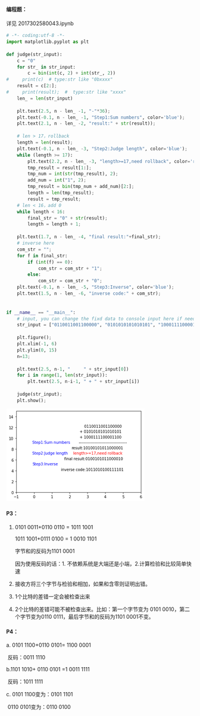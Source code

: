 #### 编程题：

详见 2017302580043.ipynb

```python
# -*- coding:utf-8 -*-
import matplotlib.pyplot as plt

def judge(str_input):
    c = "0"
    for str_ in str_input:
        c = bin(int(c, 2) + int(str_, 2))
#     print(c)  # type:str like "0bxxxx"
    result = c[2:];
#     print(result);  #  type:str like "xxxx"
    len_ = len(str_input)
    
    plt.text(2.5, n - len_ -1, "-"*36);
    plt.text(-0.1, n - len_ -1, "Step1:Sum numbers", color='blue');
    plt.text(2.1, n - len_ -2, "result:" + str(result));

    # len > 17，rollback
    length = len(result);
    plt.text(-0.1, n - len_ -3, "Step2:Judge length", color='blue');
    while (length >= 17):
        plt.text(2.2, n - len_ -3, "length>=17,need rollback", color='red');
        tmp_result = result[1:];
        tmp_num = int(str(tmp_result), 2);
        add_num = int("1", 2);
        tmp_result = bin(tmp_num + add_num)[2:];
        length = len(tmp_result);
        result = tmp_result;
    # len < 16，add 0
    while length < 16:
        final_str = "0" + str(result);
        length = length + 1;
        
    plt.text(1.7, n - len_ -4, "final result:"+final_str);
    # inverse here
    com_str = "";
    for f in final_str:
        if (int(f) == 0):
            com_str = com_str + "1";
        else:
            com_str = com_str + "0";
    plt.text(-0.1, n - len_ -5, "Step3:Inverse", color='blue');
    plt.text(1.5, n - len_ -6, "inverse code:" + com_str);


if __name__ == "__main__":
    # input, you can change the fixd data to console input here if needed
    str_input = ["0110011001100000", "0101010101010101", "1000111100001100"]
    
    plt.figure();
    plt.xlim(-1, 6)
    plt.ylim(0, 15)
    n=13;
    
    plt.text(2.5, n-1, "     " + str_input[0])
    for i in range(1, len(str_input)):
        plt.text(2.5, n-i-1, " + " + str_input[i])

    judge(str_input);
    plt.show();
```

![output](./result.png)

#### P3：

1. 0101 0011+0110 0110 = 1011 1001

   1011 1001+0111 0100 = 1 0010 1101

   字节和的反码为1101 0001

   因为使用反码的话：1. 不依赖系统是大端还是小端，2.计算检验和比较简单快速

2. 接收方将三个字节与检验和相加，如果和含零则证明出错。

3. 1个比特的差错一定会被检查出来

4. 2个比特的差错可能不被检查出来。比如：第一个字节变为 0101 0010，第二个字节变为0110 0111，最后字节和的反码为1101 0001不变。

#### P4：

a. 0101 1100+0110 0101= 1100 0001

​	反码：0011 1110

b.1101 1010+ 0110 0101 =1 0011 1111

​	反码：1011 1111

c. 0101 1100变为：0101 1101

​	0110 0101变为：0110 0100